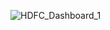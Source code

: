 ![HDFC_Dashboard_1](https://github.com/user-attachments/assets/12338912-9f1f-4ecb-a0e5-b84b037f6bfb)
